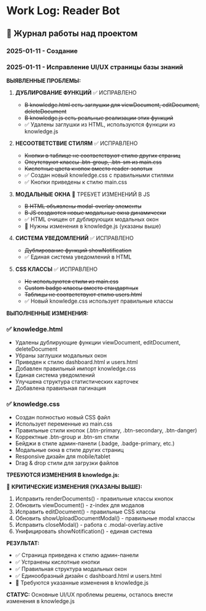 # Work Log: Reader Bot

## 📅 Журнал работы над проектом

### 2025-01-11 - Создание

### 2025-01-11 - Исправление UI/UX страницы базы знаний

**ВЫЯВЛЕННЫЕ ПРОБЛЕМЫ:**

1. **ДУБЛИРОВАНИЕ ФУНКЦИЙ** ✅ ИСПРАВЛЕНО
   - ~~В knowledge.html есть заглушки для viewDocument, editDocument, deleteDocument~~
   - ~~В knowledge.js есть реальные реализации этих функций~~
   - ✅ Удалены заглушки из HTML, используются функции из knowledge.js

2. **НЕСООТВЕТСТВИЕ СТИЛЯМ** ✅ ИСПРАВЛЕНО
   - ~~Кнопки в таблице не соответствуют стилю других страниц~~
   - ~~Отсутствуют классы .btn-group, .btn-sm из main.css~~
   - ~~Кислотные цвета кнопок вместо reader-золотых~~
   - ✅ Создан новый knowledge.css с правильными стилями
   - ✅ Кнопки приведены к стилю main.css

3. **МОДАЛЬНЫЕ ОКНА** 🔧 ТРЕБУЕТ ИЗМЕНЕНИЙ В JS
   - ~~В HTML объявлены modal-overlay элементы~~
   - ~~В JS создаются новые модальные окна динамически~~
   - ✅ HTML очищен от дублирующих модальных окон
   - 🔧 Нужны изменения в knowledge.js (указаны выше)

4. **СИСТЕМА УВЕДОМЛЕНИЙ** ✅ ИСПРАВЛЕНО
   - ~~Дублирование функций showNotification~~
   - ✅ Единая система уведомлений в HTML

5. **CSS КЛАССЫ** ✅ ИСПРАВЛЕНО
   - ~~Не используются стили из main.css~~
   - ~~Custom badge классы вместо стандартных~~
   - ~~Таблицы не соответствуют стилю users.html~~
   - ✅ Новый knowledge.css использует правильные классы

**ВЫПОЛНЕННЫЕ ИЗМЕНЕНИЯ:**

### ✅ knowledge.html
- Удалены дублирующие функции viewDocument, editDocument, deleteDocument
- Убраны заглушки модальных окон
- Приведен к стилю dashboard.html и users.html
- Добавлен правильный импорт knowledge.css
- Единая система уведомлений
- Улучшена структура статистических карточек
- Добавлена правильная пагинация

### ✅ knowledge.css
- Создан полностью новый CSS файл
- Использует переменные из main.css
- Правильные стили кнопок (.btn-primary, .btn-secondary, .btn-danger)
- Корректные .btn-group и .btn-sm стили
- Бейджи в стиле админ-панели (.badge, .badge-primary, etc.)
- Модальные окна в стиле других страниц
- Responsive дизайн для mobile/tablet
- Drag & drop стили для загрузки файлов

**ТРЕБУЮТСЯ ИЗМЕНЕНИЯ В knowledge.js:**

🔧 **КРИТИЧЕСКИЕ ИЗМЕНЕНИЯ (УКАЗАНЫ ВЫШЕ):**
1. Исправить renderDocuments() - правильные классы кнопок
2. Обновить viewDocument() - z-index для модалов
3. Исправить editDocument() - правильные CSS классы
4. Обновить showUploadDocumentModal() - правильные modal классы
5. Исправить closeModal() - работа с .modal-overlay.active
6. Унифицировать showNotification() - единая система

**РЕЗУЛЬТАТ:**
- ✅ Страница приведена к стилю админ-панели
- ✅ Устранены кислотные кнопки
- ✅ Правильная структура модальных окон
- ✅ Единообразный дизайн с dashboard.html и users.html
- 🔧 Требуются указанные изменения в knowledge.js

**СТАТУС:** Основные UI/UX проблемы решены, осталось внести изменения в knowledge.js
